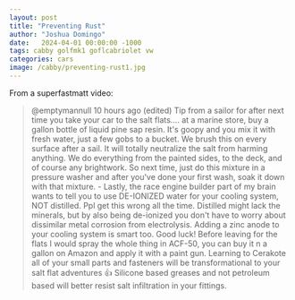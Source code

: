 ```yaml
---
layout: post
title: "Preventing Rust"
author: "Joshua Domingo"
date:   2024-04-01 00:00:00 -1000
tags: cabby golfmk1 goflcabriolet vw 
categories: cars
image: /cabby/preventing-rust1.jpg
---
```




From a superfastmatt video:

> @emptymannull
10 hours ago (edited)
Tip from a sailor for after next time you take your car to the salt flats.... at a marine store, buy a gallon bottle of liquid pine sap resin. It's goopy and you mix it with fresh water, just a few gobs to a bucket. We brush this on every surface after a sail. It will totally neutralize the salt from harming anything. We do everything from the painted sides, to the deck, and of course any brightwork. So next time, just do this mixture in a pressure washer and after you've done your first wash, soak it down with that mixture. - Lastly, the race engine builder part of my brain wants to tell you to use DE-IONIZED water for your cooling system, NOT distilled. Ppl get this wrong all the time. Distilled might lack the minerals, but by also being de-ionized you don't have to worry about dissimilar metal corrosion from electrolysis. Adding a zinc anode to your cooling system is smart too. Good luck! Before leaving for the flats I would spray the whole thing in ACF-50, you can buy it n a gallon on Amazon and apply it with a paint gun. Learning to Cerakote all of your small parts and fasteners will be transformational to your salt flat adventures 👍 Silicone based greases and not petroleum based will better resist salt infiltration in your fittings.
